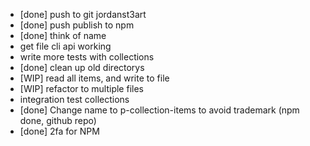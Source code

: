

- [done] push to git jordanst3art
- [done] push publish to npm
- [done] think of name
- get file cli api working
- write more tests with collections
- [done] clean up old directorys
- [WIP] read all items, and write to file
- [WIP] refactor to multiple files
- integration test collections
- [done] Change name to p-collection-items to avoid trademark (npm done, github repo)
- [done] 2fa for NPM